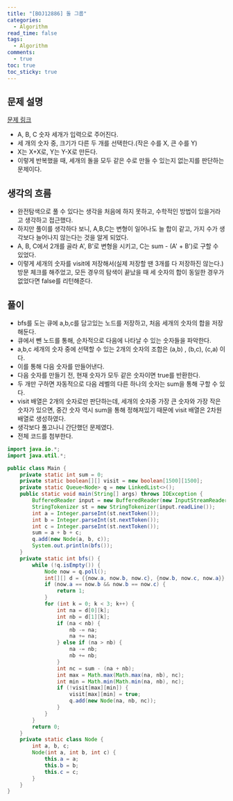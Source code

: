 ```yaml
---
title: "[BOJ12886] 돌 그룹"
categories:
  - Algorithm
read_time: false
tags:
  - Algorithm
comments:
  - true
toc: true
toc_sticky: true
---
```

## 문제 설명
[문제 링크](https://www.acmicpc.net/problem/12886)

* A, B, C 숫자 세개가 입력으로 주어진다.
* 세 개의 숫자 중, 크기가 다른 두 개를 선택한다.(작은 수를 X, 큰 수를 Y)  
* X는 X+X로, Y는 Y-X로 만든다.
* 이렇게 반복했을 때, 세개의 돌을 모두 같은 수로 만들 수 있는지 없는지를 판단하는 문제이다.

## 생각의 흐름
* 완전탐색으로 풀 수 있다는 생각을 처음에 하지 못하고, 수학적인 방법이 있을거라고 생각하고 접근했다.
* 하지만 풀이를 생각하다 보니, A,B,C는 변형이 일어나도 늘 합이 같고, 가지 수가 생각보다 늘어나지 않는다는 것을 알게 되었다.
* A, B, C에서 2개를 골라 A', B'로 변형을 시키고, C는 sum - (A' + B')로 구할 수 있었다.
* 이렇게 세개의 숫자를 visit에 저장해서(실제 저장할 땐 3개를 다 저장하진 않는다.) 방문 체크를 해주었고, 모든 경우의 탐색이 끝났을 때 세 숫자의 합이 동일한 경우가 없었다면 false를 리턴해준다.

## 풀이
* bfs를 도는 큐에 a,b,c를 담고있는 노드를 저장하고, 처음 세개의 숫자의 합을 저장해둔다.
* 큐에서 뺀 노드를 통해, 순차적으로 다음에 나타날 수 있는 숫자들을 파악한다.
* a,b,c 세개의 숫자 중에 선택할 수 있는 2개의 숫자의 조합은 (a,b) , (b,c), (c,a) 이다.
* 이를 통해 다음 숫자를 만들어낸다.
* 다음 숫자를 만들기 전, 현재 숫자가 모두 같은 숫자이면 true를 반환한다.
* 두 개만 구하면 자동적으로 다음 레벨의 다른 하나의 숫자는 sum을 통해 구할 수 있다.
* visit 배열은 2개의 숫자로만 판단하는데, 세개의 숫자중 가장 큰 숫자와 가장 작은 숫자가 있으면, 중간 숫자 역시 sum을 통해 정해져있기 때문에 visit 배열은 2차원 배열로 생성하였다.
* 생각보다 풀고나니 간단했던 문제였다.
* 전체 코드를 첨부한다.

```java
import java.io.*;
import java.util.*;

public class Main {
    private static int sum = 0;
    private static boolean[][] visit = new boolean[1500][1500];
    private static Queue<Node> q = new LinkedList<>();
    public static void main(String[] args) throws IOException {
        BufferedReader input = new BufferedReader(new InputStreamReader(System.in));
        StringTokenizer st = new StringTokenizer(input.readLine());
        int a = Integer.parseInt(st.nextToken());
        int b = Integer.parseInt(st.nextToken());
        int c = Integer.parseInt(st.nextToken());
        sum = a + b + c;
        q.add(new Node(a, b, c));
        System.out.println(bfs());
    }
    private static int bfs() {
        while (!q.isEmpty()) {
            Node now = q.poll();
            int[][] d = {{now.a, now.b, now.c}, {now.b, now.c, now.a}};
            if (now.a == now.b && now.b == now.c) {
                return 1;
            }
            for (int k = 0; k < 3; k++) {
                int na = d[0][k];
                int nb = d[1][k];
                if (na < nb) {
                    nb -= na;
                    na += na;
                } else if (na > nb) {
                    na -= nb;
                    nb += nb;
                }
                int nc = sum - (na + nb);
                int max = Math.max(Math.max(na, nb), nc);
                int min = Math.min(Math.min(na, nb), nc);
                if (!visit[max][min]) {
                    visit[max][min] = true;
                    q.add(new Node(na, nb, nc));
                }
            }
        }
        return 0;
    }
    private static class Node {
        int a, b, c;
        Node(int a, int b, int c) {
            this.a = a;
            this.b = b;
            this.c = c;
        }
    }
}
```